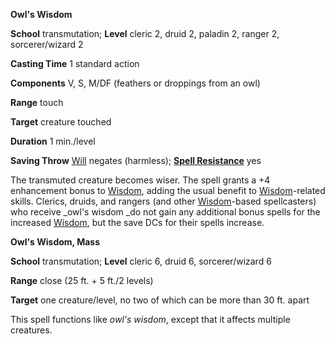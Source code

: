  **Owl's Wisdom**

**School** transmutation; **Level** cleric 2, druid 2, paladin 2, ranger 2, sorcerer/wizard 2

**Casting Time** 1 standard action

**Components** V, S, M/DF (feathers or droppings from an owl)

**Range** touch

**Target** creature touched

**Duration** 1 min./level

**Saving Throw** [Will](../combat.md#_will) negates (harmless); **[Spell Resistance](../glossary.md#_spell-resistance)** yes

The transmuted creature becomes wiser. The spell grants a +4 enhancement bonus to [Wisdom](../gettingStarted.md#_wisdom), adding the usual benefit to [Wisdom](../gettingStarted.md#_wisdom)-related skills. Clerics, druids, and rangers (and other [Wisdom](../gettingStarted.md#_wisdom)-based spellcasters) who receive _owl's wisdom _do not gain any additional bonus spells for the increased [Wisdom](../gettingStarted.md#_wisdom), but the save DCs for their spells increase.

**Owl's Wisdom, Mass**

**School** transmutation; **Level** cleric 6, druid 6, sorcerer/wizard 6

**Range** close (25 ft. + 5 ft./2 levels)

**Target** one creature/level, no two of which can be more than 30 ft. apart

This spell functions like _owl's wisdom_, except that it affects multiple creatures.

